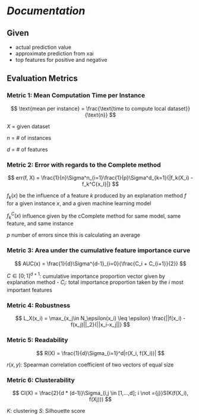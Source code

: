 # ***Documentation***

## **Given**

- actual prediction value
- approximate prediction from xai
- top features for positive and negative

## **Evaluation Metrics**

### **Metric 1: Mean Computation Time per Instance**

$$
\text{mean per instance} = \frac{\text{time to compute local dataset}}{\text{n}}
$$

$X$ = given dataset

$n$ = # of instances

$d$ = # of features



### **Metric 2: Error with regards to the Complete method**

$$
err(f, X) = \frac{1}{n}\Sigma^n_{i=1}\frac{1}{p}\Sigma^d_{k=1}{|f_k(X_i) - f_k^C{x_I}|}
$$

$f_k(x)$ be the influence of a feature $k$ produced by an explanation method $f$ for a given instance $x$, and a given machine learning model

$f_k^C(x)$ influence given by the cComplete method for same model, same feature, and same instance

$p$ number of errors since this is calculating an average

### **Metric 3: Area under the cumulative feature importance curve**

$$
AUC(x) = \frac{1}{d}\Sigma^{d-1}_{i=0}{\frac{C_i + C_{i+1}}{2}}
$$

$C \in [0; 1]^{d+1}$: cumulative importance proportion vector given by explanation method
    - $C_i$: total importance proportion taken by the $i$ most important features


### **Metric 4: Robustness**

$$
L_X(x_i) = \max_{x_j\in N_\epsilon(x_i) \leq \epsilon} \frac{||f(x_i) - f(x_j)||_2}{||x_i-x_j||}
$$

### **Metric 5: Readability**

$$
R(X) = \frac{1}{d}\Sigma_{i=1}^d|r(X_i, f(X_i))|
$$

$r(x, y)$: Spearman correlation coefficient of two vectors of equal size

### **Metric 6: Clusterability**

$$
Cl(X) = \frac{2}{d * (d-1)}\Sigma_{i,j \in [1,...,d]; i \not ={j}}S(K(f(X_i), f(Xj)))
$$

$K$: clustering
$S$: Silhouette score